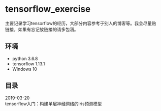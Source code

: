# tensorflow_exercise
主要记录学习tensorflow的经历，大部分内容参考于别人的博客等。我会尽量贴链接，如果有忘记放链接的请多包涵。
## 环境
+ python 3.6.8
+ tensorflow 1.13.1
+ Windows 10
## 目录
2019-03-20  
tensorflow入门：构建单层神经网络的iris预测模型
